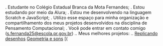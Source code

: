 . Estudante no Colégio Estadual Branca da Mota Fernandes;
. Estou estudando por meio da Alura;
. Estou me desenvolvendo na linguagem Scratch e JavaScript;
. Utilizo esse espaço para minha organização e compartilhamento dos meus projetos desenvolvidos na disciplina de Pensamento Computacional;
. Você pode entrar em contato comigo (s.fernanda25@escola.pr.gov.br)
.. Meus melhores projetos: ..
 [Replicando desenhos](https://scratch.mit.edu/projects/838393309)
 [Geometria e sons](https://scratch.mit.edu/projects/851877580)
 [(

